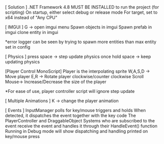 
[ Solution ]
.NET Framework 4.8 MUST BE INSTALLED to run the project (for scripting)
On startup, either select debug or release mode
For target, set to x64 instead of "Any CPU"

[ IMGUI ]
G -> open imgui menu
Spawn objects in imgui
Spawn prefab in imgui
clone entity in imgui

*error logger can be seen by trying to spawn more entities than max entity set in config

[ Physics ]
press space -> step update physics once
hold space -> keep updating physics

[Player Control MonoScript]
Player is the interpolating sprite
W,A,S,D -> Move player 
E,R -> Rotate player clockwise/counter clockwise
Scroll Mouse-> Increase/Decrease the size of the player

*For ease of use, player controller script will ignore step update

[ Multiple Animations ]
K -> change the player animation

[ Events ]
InputManager polls for key/mouse triggers and holds
When detected, it dispatches the event together with the key code
The PlayerController and DraggableObject Systems who are subscribed to the event
receive the event and handles it through their HandleEvent() function
Running in Debug mode will show dispatching and handling printed on key/mouse press
